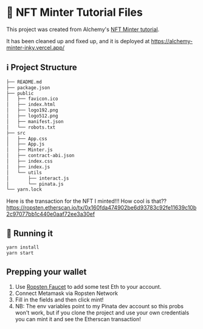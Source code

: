 # 📝 NFT Minter Tutorial Files

This project was created from Alchemy's [NFT Minter tutorial](https://docs.alchemyapi.io/alchemy/tutorials/nft-minter).

It has been cleaned up and fixed up, and it is deployed at <https://alchemy-minter-inky.vercel.app/>

## ℹ️  Project Structure

```sh
├── README.md
├── package.json
├── public
│   ├── favicon.ico
│   ├── index.html
│   ├── logo192.png
│   ├── logo512.png
│   ├── manifest.json
│   └── robots.txt
├── src
│   ├── App.css
│   ├── App.js
│   ├── Minter.js
│   ├── contract-abi.json
│   ├── index.css
│   ├── index.js
│   └── utils
│       ├── interact.js
│       └── pinata.js
└── yarn.lock
```

Here is the transaction for the NFT I minted!!! How cool is that??
<https://ropsten.etherscan.io/tx/0x160fda474902be6d93783c92fe11639c10b2c97077bb1c440e0aaf72ee3a30ef>


## 🤔 Running it

```sh
yarn install
yarn start
```

## Prepping your wallet
1. Use [Ropsten Faucet](https://faucet.ropsten.be/) to add some test Eth to your account.
1. Connect Metamask via Ropsten Network
1. Fill in the fields and then click mint!
1. NB: The env variables point to my Pinata dev account so this probs won't work, but if you clone the project and use your own credentials you can mint it and see the Etherscan transaction!